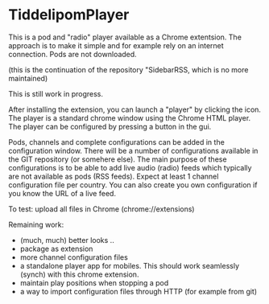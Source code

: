 # TiddelipomPlayer
This is a pod and "radio" player available as a Chrome extentsion. The approach is to make it simple and for example rely on an internet connection. Pods are not downloaded.

(this is the continuation of the repository "SidebarRSS, which is no more maintained)

This is still work in progress.

After installing the extension, you can launch a "player" by clicking the icon. The player is a standard chrome window using the Chrome HTML player. The player can be configured by pressing a button in the gui.

Pods, channels and complete configurations can be added in the configuration window. There will be a number of configurations available in the GIT repository (or somehere else). The main purpose of these configurations is to be able to add live audio (radio) feeds which typically are not available as pods (RSS feeds). Expect at least 1 channel configuration file per country. You can also create you own configuration if you know the URL of a live feed.


To test: upload all files in Chrome (chrome://extensions)

Remaining work:
- (much, much) better looks ..
- package as extension
- more channel configuration files
- a standalone player app for mobiles. This should work seamlessly (synch) with this chrome extension.
- maintain play positions when stopping a pod
- a way to import configuration files through HTTP (for example from git)



